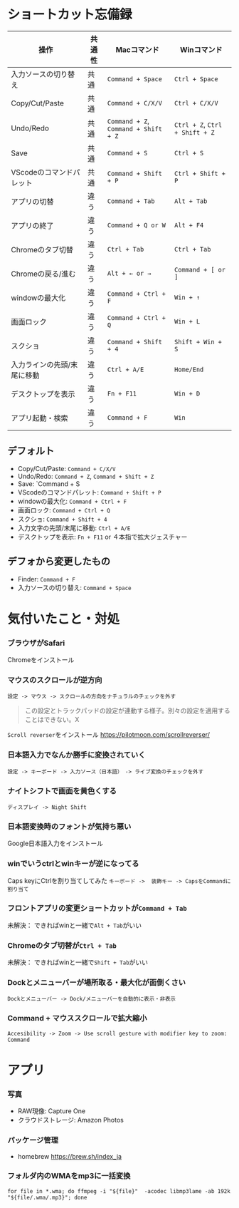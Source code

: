 # ショートカット忘備録

操作|共通性|Macコマンド|Winコマンド
-|-|-|-
入力ソースの切り替え|共通|`Command + Space`|`Ctrl + Space`
Copy/Cut/Paste|共通 | `Command + C/X/V` | `Ctrl + C/X/V`
Undo/Redo|共通 |`Command + Z`, `Command + Shift + Z` | `Ctrl + Z`, `Ctrl + Shift + Z`
Save |共通|`Command + S`|`Ctrl + S`
VScodeのコマンドパレット|共通|`Command + Shift + P`|`Ctrl + Shift + P`
アプリの切替|違う|`Command + Tab`|`Alt + Tab`
アプリの終了|違う|`Command + Q or W`|`Alt + F4`
Chromeのタブ切替|違う|`Ctrl + Tab` | `Ctrl + Tab`
Chromeの戻る/進む|違う|`Alt + ← or →`|`Command + [ or ]`
windowの最大化|違う|`Command + Ctrl + F`|`Win + ↑`
画面ロック|違う|`Command + Ctrl + Q`|`Win + L`
スクショ|違う|`Command + Shift + 4`|`Shift + Win + S`
入力ラインの先頭/末尾に移動|違う| `Ctrl + A/E`| `Home/End`
デスクトップを表示|違う| `Fn + F11` | `Win + D`
アプリ起動・検索|違う|`Command + F`|`Win`


## デフォルト
* Copy/Cut/Paste: `Command + C/X/V`
* Undo/Redo: `Command + Z`, `Command + Shift + Z`
* Save: `Command + S
* VScodeのコマンドパレット: `Command + Shift + P`
* windowの最大化: `Command + Ctrl + F`
* 画面ロック: `Command + Ctrl + Q`
* スクショ: `Command + Shift + 4`
* 入力文字の先頭/末尾に移動: `Ctrl + A/E`
* デスクトップを表示: `Fn + F11` or ４本指で拡大ジェスチャー

## デフォから変更したもの
* Finder: `Command + F`
* 入力ソースの切り替え: `Command + Space`


# 気付いたこと・対処

### ブラウザがSafari
Chromeをインストール

### マウスのスクロールが逆方向
`設定 -> マウス -> スクロールの方向をナチュラルのチェックを外す`
> この設定とトラックパッドの設定が連動する様子。別々の設定を適用することはできない。X

`Scroll reverser`をインストール
https://pilotmoon.com/scrollreverser/


### 日本語入力でなんか勝手に変換されていく
`設定 -> キーボード -> 入力ソース（日本語）　-> ライブ変換のチェックを外す`

### ナイトシフトで画面を黄色くする
`ディスプレイ -> Night Shift`

### 日本語変換時のフォントが気持ち悪い
Google日本語入力をインストール

### winでいうctrlとwinキーが逆になってる
Caps keyにCtrlを割り当てしてみた
`キーボード ->  装飾キー -> CapsをCommandに割り当て`

### フロントアプリの変更ショートカットが`Command + Tab`
未解決： できればwinと一緒で`Alt + Tab`がいい

### Chromeのタブ切替が`Ctrl + Tab`
未解決： できればwinと一緒で`Shift + Tab`がいい

### Dockとメニューバーが場所取る・最大化が面倒くさい
`Dockとメニューバー -> Dock/メニューバーを自動的に表示・非表示`

### Command + マウススクロールで拡大縮小
`Accesibility -> Zoom -> Use scroll gesture with modifier key to zoom: Command`



# アプリ

### 写真
* RAW現像: Capture One
* クラウドストレージ: Amazon Photos

### パッケージ管理
* homebrew
https://brew.sh/index_ja


### フォルダ内のWMAをmp3に一括変換
`for file in *.wma; do ffmpeg -i "${file}"  -acodec libmp3lame -ab 192k "${file/.wma/.mp3}"; done`